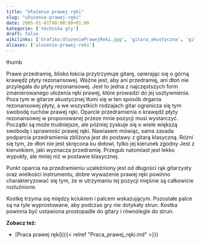 ```yaml
---
title: "Ułożenie prawej ręki"
slug: "ułożenie-prawej-ręki"
date: 2005-01-01T00:00:00+01:00
kategorie: ['technika gry']
draft: false
wikilinks: ['Grafika:UlozeniePrawejReki.jpg', 'gitara_akustyczna', 'gitara_klasyczna', 'kostka', 'Praca_prawej_r%C4%99ki']
aliases: ['ulozenie-prawej-reki']
---
```

thumb<!-- link nie odnosił się do niczego -->

Prawe przedramię, blisko łokcia przytrzymuje gitarę, opierając się o
górną krawędź płyty rezonansowej. Ważne jest, aby ani przedramię, ani
dłoń nie przylegała do płyty rezonansowej. Jest to jedna z
najczęstszych form zmanierowanego ułożenia ręki prawej, które prowadzi
do jej usztywnienia. Poza tym w gitarze
akustycznej<!-- link nie odnosił się do niczego --> tłumi się w ten sposób
drgania rezonansowej płyty, a we wszystkich rodzajach gitar ogranicza
się tym swobodę ruchów prawej ręki. Oparcie przedramienia o krawędź
płyty rezonansowej w proponowanej przeze mnie pozycji musi wystarczyć.
Początki są może trudniejsze, ale później zyskuje się o wiele większą
swobodę i sprawność prawej ręki. Nawiasem mówiąc, sama zasada podparcia
przedramienia zbliżona jest do postawy z gitarą
klasyczną<!-- link nie odnosił się do niczego -->. Różni się tym, że dłoń nie
jest skręcona ku dołowi, tylko jej kierunek zgodny Jest z kierunkiem,
jaki wyznacza przedramię. Przegub natomiast jest lekko wypukły, ale
mniej niż w postawie klasycznej.

Punkt oparcia na przedramieniu uzależniony jest od długości rąk
gitarzysty oraz wielkości instrumentu, dobre wyważenie prawej ręki
powinno charakteryzować się tym, że w utrzymaniu tej pozycji mięśnie są
całkowicie rozluźnione.

Kostkę<!-- link nie odnosił się do niczego --> trzyma się między kciukiem i palcem
wskazującym. Pozostałe palce są na tyle wyprostowane, aby podczas gry
nie dotykały strun. Kostka powinna być ustawiona prostopadle do gitary i
równolegle do strun.

**Zobacz też:**

  - [Praca prawej ręki]({{< relref "Praca_prawej_ręki.md" >}})


